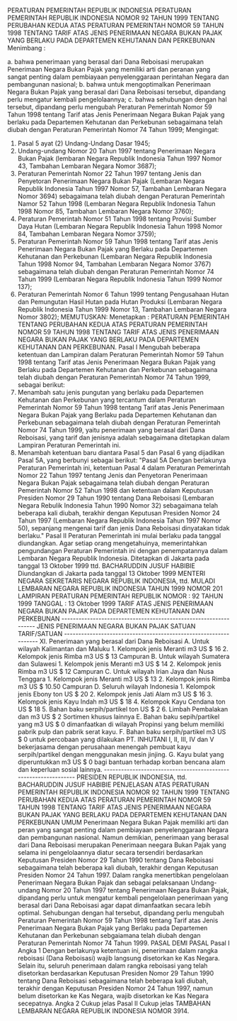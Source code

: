  PERATURAN PEMERINTAH REPUBLIK INDONESIA PERATURAN PEMERINTAH REPUBLIK INDONESIA NOMOR 92 TAHUN 1999 TENTANG PERUBAHAN KEDUA ATAS PERATURAN PEMERINTAH NOMOR 59 TAHUN 1998 TENTANG TARIF ATAS JENIS PENERIMAAN NEGARA BUKAN PAJAK YANG BERLAKU PADA DEPARTEMEN KEHUTANAN DAN PERKEBUNAN
Menimbang :

a. bahwa penerimaan yang berasal dari Dana Reboisasi merupakan Penerimaan Negara Bukan Pajak yang memiliki arti dan peranan yang sangat penting dalam pembiayaan penyelenggaraan perintahan Negara dan pembangunan nasional;
b. bahwa untuk mengoptimalkan Penerimaan Negara Bukan Pajak yang berasal dari Dana Reboisasi tersebut, dipandang perlu mengatur kembali pengelolaannya;
c. bahwa sehubungan dengan hal tersebut, dipandang perlu mengubah Peraturan Pemerintah Nomor 59 Tahun 1998 tentang Tarif atas Jenis Penerimaan Negara Bukan Pajak yang berlaku pada Departemen Kehutanan dan Perkebunan sebagaimana telah diubah dengan Peraturan Pemerintah Nomor 74 Tahun 1999;
Mengingat:

1. Pasal 5 ayat (2) Undang-Undang Dasar 1945;
2. Undang-undang Nomor 20 Tahun 1997 tentang Penerimaan Negara Bukan Pajak (lembaran Negara Republik Indonesia Tahun 1997 Nomor 43, Tambahan Lembaran Negara Nomor 3687);
3. Peraturan Pemerintah Nomor 22 Tahun 1997 tentang Jenis dan Penyetoran Penerimaan Negara Bukan Pajak (Lembaran Negara Republik Indonesia Tahun 1997 Nomor 57, Tambahan Lembaran Negara Nomor 3694) sebagaimana telah diubah dengan Peraturan Pemerintah Namor 52 Tahun 1998 (Lembaran Negara Republik Indonesia Tahun 1998 Nomor 85, Tambahan Lembaran Negara Nomor 3760);
4. Peraturan Pemerintah Nomor 51 Tahun 1998 tentang Provisi Sumber Daya Hutan (Lembaran Negara Republik Indonesia Tahun 1998 Nomor 84, Tambahan Lembaran Negara Nomor 3759);
5. Peraturan Pemerintah Nomor 59 Tahun 1998 tentang Tarif atas Jenis Penerimaan Negara Bukan Pajak yang Berlaku pada Departemen Kehutanan dan Perkebunan (Lembaran Negara Republik Indonesia Tahun 1998 Nomor 94, Tambahan Lembaran Negara Nomor 3767) sebagaimana telah diubah dengan Peraturan Pemerintah Nomor 74 Tahun 1999 (Lembaran Negara Republik Indonesia Tahun 1999 Nomor 137);
6. Peraturan Pemerintah Nomor 6 Tahun 1999 tentang Pengusahaan Hutan dan Pemungutan Hasil Hutan pada Hutan Produksi (Lembaran Negara Republik Indonesia Tahun 1999 Nomor 13, Tambahan Lembaran Negara Nomor 3802);
MEMUTUSKAN:
 Menetapkan : PERATURAN PEMERINTAH TENTANG PERUBAHAN KEDUA ATAS PERATURAN PEMERINTAH NOMOR 59 TAHUN 1998 TENTANG TARIF ATAS JENIS PENERIMAAN NEGARA BUKAN PAJAK YANG BERLAKU PADA DEPARTEMEN KEHUTANAN DAN PERKEBUNAN.
Pasal I
Mengubah beberapa ketentuan dan Lampiran dalam Peraturan Pemerintah Nomor 59 Tahun 1998 tentang Tarif atas Jenis Penerimaan Negara Bukan Pajak yang Berlaku pada Departemen Kehutanan dan Perkebunan sebagaimana telah diubah dengan Peraturan Pemerintah Nomor 74 Tahun 1999, sebagai berikut:
1. Menambah satu jenis pungutan yang berlaku pada Departemen Kehutanan dan Perkebunan yang tercantum dalam Peraturan Pemerintah Nomor 59 Tahun 1998 tentang Tarif atas Jenis Penerimaan Negara Bukan Pajak yang Berlaku pada Departemen Kehutanan dan Perkebunan sebagaimana telah diubah dengan Peraturan Pemerintah Nomor 74 Tahun 1999, yaitu penerimaan yang berasal dari Dana Reboisasi, yang tarif dan jenisnya adalah sebagaimana ditetapkan dalam Lampiran Peraturan Pemerintah ini.
2. Menambah ketentuan baru diantara Pasal 5 dan Pasal 6 yang dijadikan Pasal 5A, yang berbunyi sebagai berikut: "Pasal 5A Dengan berlakunya Peraturan Pemerintah ini, ketentuan Pasal 4 dalam Peraturan Pemerintah Nomor 22 Tahun 1997 tentang Jenis dan Penyetoran Penerimaan Negara Bukan Pajak sebagaimana telah diubah dengan Peraturan Pemerintah Nomor 52 Tahun 1998 dan ketentuan dalam Keputusan Presiden Nomor 29 Tahun 1990 tentang Dana Reboisasi (Lembaran Negara Rebulik Indonesia Tahun 1990 Nomor 32) sebagaimana telah beberapa kali diubah, terakhir dengan Keputusan Presiden Nomor 24 Tahun 1997 (Lembaran Negara Republik Indonesia Tahun 1997 Nomor 50), sepanjang mengenai tarif dan jenis Dana Reboisasi dinyatakan tidak berlaku."
Pasal II
Peraturan Pemerintah ini mulai berlaku pada tanggal diundangkan.
Agar setiap orang mengetahuinya, memerintahkan pengundangan Peraturan Pemerintah ini dengan penempatannya dalam Lembaran Negara Republik Indonesia. Ditetapkan di Jakarta pada tanggal 13 Oktober 1999 ttd. BACHARUDDIN JUSUF HABIBIE Diundangkan di Jakarta pada tanggal 13 Oktober 1999 MENTERI NEGARA SEKRETARIS NEGARA REPUBLIK INDONESIA, ttd. MULADI LEMBARAN NEGARA REPUBLIK INDONESIA TAHUN 1999 NOMOR 201 LAMPIRAN PERATURAN PEMERINTAH REPUBLIK NOMOR : 92 TAHUN 1999 TANGGAL : 13 Oktober 1999 TARIF ATAS JENIS PENERIMAAN NEGARA BUKAN PAJAK PADA DEPARTEMEN KEHUTANAN DAN PERKEBUNAN ----------------------------------------------------------------- JENIS PENERIMAAN NEGARA BUKAN PAJAK SATUAN TARIF/SATUAN ----------------------------------------------------------------- XI. Penerimaan yang berasal dari Dana Reboisasi A. Untuk wilayah Kalimantan dan Maluku 1. Kelompok jenis Meranti m3 US $ 16 2. Kelompok jenis Rimba m3 US $ 13 Campuran B. Untuk wilayah Sumatera dan Sulawesi 1. Kelompok jenis Meranti m3 US $ 14 2. Kelompok jenis Rimba m3 US $ 12 Campuran C. Untuk wilayah Irian Jaya dan Nusa Tenggara 1. Kelompok jenis Meranti m3 US $ 13 2. Kelompok jenis Rimba m3 US $ 10.50 Campuran D. Seluruh wilayah Indonesia 1. Kelompok jenis Ebony ton US $ 20 2. Kelompok jenis Jati Alam m3 US $ 16 3. Kelompok jenis Kayu Indah m3 US $ 18 4. Kelompok Kayu Cendana ton US $ 18 5. Bahan baku serpih/partikel ton US $ 2 6. Limbah Pembalakan dan m3 US $ 2 Sortimen khusus lainnya E. Bahan baku sepih/partikel yang m3 US $ 0 dimanfaatkan di wilayah Propinsi yang belum memiliki pabrik pulp dan pabrik serat kayu. F. Bahan baku serpih/partikel m3 US $ 0 untuk percobaan yang dilakukan PT. INHUTANI I, II, III, IV dan V bekerjasama dengan perusahaan menengah pembuat kayu serpih/partikel dengan menggunakan mesin jinjing. G. Kayu bulat yang diperuntukkan m3 US $ 0 bagi bantuan terhadap korban bencana alam dan keperluan sosial lainnya. ---------------------------------------------------------------- PRESIDEN REPUBLIK INDONESIA, ttd. BACHARUDDIN JUSUF HABIBIE PENJELASAN ATAS PERATURAN PEMERINTAH REPUBLIK INDONESIA NOMOR 92 TAHUN 1999 TENTANG PERUBAHAN KEDUA ATAS PERATURAN PEMERINTAH NOMOR 59 TAHUN 1998 TENTANG TARIF ATAS JENIS PENERIMAAN NEGARA BUKAN PAJAK YANG BERLAKU PADA DEPARTEMEN KEHUTANAN DAN PERKEBUNAN UMUM Penerimaan Negara Bukan Pajak memiliki arti dan peran yang sangat penting dalam pembiayaan penyelenggaraan Negara dan pembangunan nasional. Namun demikian, penerimaan yang berasal dari Dana Reboisasi merupakan Penerimaan neegara Bukan Pajak yang selama ini pengelolaannya diatur secara tersendiri berdasarkan Keputusan Presiden Nomor 29 Tahun 1990 tentang Dana Reboisasi sebagaimana telah beberapa kali diubah, terakhir dengan Keputusan Presiden Nomor 24 Tahun 1997. Dalam rangka menertibkan pengelolaan Penerimaan Negara Bukan Pajak dan sebagai pelaksanaan Undang-undang Nomor 20 Tahun 1997 tentang Penerimaan Negara Bukan Pajak, dipandang perlu untuk mengatur kembali pengelolaan penerimaan yang berasal dari Dana Reboisasi agar dapat dimanfaatkan secara lebih optimal. Sehubungan dengan hal tersebut, dipandang perlu mengubah Peraturan Pemerintah Nomor 59 Tahun 1998 tentang Tarif atas Jenis Penerimaan Negara Bukan Pajak yang Berlaku pada Departemen Kehutanan dan Perkebunan sebgaiamana telah diubah dengan Peraturan Pemerintah Nomor 74 Tahun 1999. PASAL DEMI PASAL
Pasal I
Angka 1 Dengan berlakunya ketentuan ini, penerimaan dalam rangka reboisasi (Dana Reboisasi) wajib langsung disetorkan ke Kas Negara. Selain itu, seluruh penerimaan dalam rangka reboisasi yang telah disetorkan berdasarkan Keputusan Presiden Nomor 29 Tahun 1990 tentang Dana Reboisasi sebagaimana telah beberapa kali diubah, terakhir dengan Keputusan Presiden Nomor 24 Tahun 1997, namun belum disetorkan ke Kas Negara, wajib disetorkan ke Kas Negara secepatnya. Angka 2 Cukup jelas
Pasal II
Cukup jelas TAMBAHAN LEMBARAN NEGARA REPUBLIK INDONESIA NOMOR 3914.